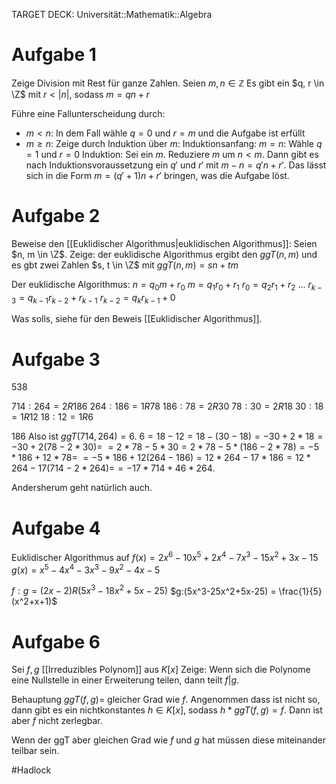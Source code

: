 TARGET DECK: Universität::Mathematik::Algebra

$\newcommand{\Q}{\mathbb Q}$
$\newcommand{\R}{\mathbb R}$
$\newcommand{\C}{\mathbb C}$
$\newcommand{\F}{\mathbb F}$
$\newcommand{\Z}{\mathbb Z}$
# Aufgabe 1 
Zeige Division mit Rest für ganze Zahlen.
Seien $m, n \in \mathbb{Z}$
Es gibt ein $q, r \in \Z$ mit $r < |n|$, sodass $m = qn+r$

Führe eine Fallunterscheidung durch:
- $m < n$: In dem Fall wähle $q = 0$ und $r = m$ und die Aufgabe ist erfüllt
- $m \geq n$: Zeige durch Induktion über $m$:
Induktionsanfang: $m = n$: Wähle $q=1$ und $r = 0$
Induktion: Sei ein $m$. Reduziere $m$ um $n < m$. Dann gibt es nach Induktionsvoraussetzung ein $q'$ und $r'$ mit $m-n = q'n + r'$.
Das lässt sich in die Form $m = (q'+1)n + r'$ bringen, was die Aufgabe löst.

# Aufgabe 2
Beweise den [[Euklidischer Algorithmus|euklidischen Algorithmus]]:
Seien $n, m \in \Z$. Zeige: der euklidische Algorithmus ergibt den $ggT(n, m)$ und es gbt zwei Zahlen $s, t \in \Z$ mit $ggT(n, m)=sn + tm$

Der euklidische Algorithmus:
$n = q_0m+ r_0$
$m = q_1r_0 + r_1$
$r_0 = q_2r_1 + r_2$
$...$
$r_{k-3} = q_{k-1}r_{k-2} + r_{k-1}$
$r_{k-2} = q_kr_{k-1} + 0$

Was solls, siehe für den Beweis [[Euklidischer Algorithmus]].

# Aufgabe 3
538

$714:264 = 2R186$
$264 : 186 = 1R78$
$186:78 = 2R30$
$78:30 = 2R18$
$30:18 = 1R12$
$18:12 = 1R6$

186
Also ist $ggT(714, 264) = 6$.
$6 = 18 - 12 = 18-(30-18) = -30 +2*18 =-30 + 2(78-2*30) =$
$=2*78-5*30 = 2*78 - 5*(186-2*78) = -5*186 +12*78 =$
$= -5*186 + 12(264-186) = 12*264-17*186 = 12*264 - 17(714-2*264) =$$=-17*714+46*264$.

Andersherum geht natürlich auch.

# Aufgabe 4
Euklidischer Algorithmus auf 
$f(x) = 2x^6-10x^5+2x^4-7x^3-15x^2+3x-15$
$g(x) = x^5-4x^4-3x^3-9x^2-4x-5$

$f:g = (2x-2)R(5x^3-18x^2+5x-25)$
$g:(5x^3-25x^2+5x-25) = \frac{1}{5}(x^2+x+1)$

# Aufgabe 6
Sei $f, g$ [[Irreduzibles Polynom]] aus $K[x]$ Zeige: Wenn sich die Polynome eine Nullstelle in einer Erweiterung teilen, dann teilt $f|g$.

Behauptung $ggT(f, g) =$ gleicher Grad wie $f$.
Angenommen dass ist nicht so, dann gibt es ein nichtkonstantes $h \in K[x]$, sodass $h*ggT(f, g) = f$. Dann ist aber $f$ nicht zerlegbar.

Wenn der ggT aber gleichen Grad wie $f$ und $g$ hat müssen diese miteinander teilbar sein.





#Hadlock 


